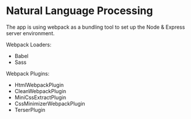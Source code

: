 # Natural Language Processing

The app is using webpack as a bundling tool to set up the Node & Express server environment.

Webpack Loaders:

- Babel
- Sass

Webpack Plugins:

- HtmlWebpackPlugin
- CleanWebpackPlugin
- MiniCssExtractPlugin
- CssMinimizerWebpackPlugin
- TerserPlugin
